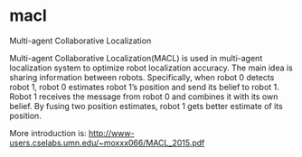 # macl
Multi-agent Collaborative Localization

Multi-agent Collaborative Localization(MACL) is used in multi-agent localization
system to optimize robot localization accuracy. The main idea
is sharing information between robots. Specifically, when robot 0 detects
robot 1, robot 0 estimates robot 1’s position and send its belief to robot 1.
Robot 1 receives the message from robot 0 and combines it with its own
belief. By fusing two position estimates, robot 1 gets better estimate of its
position.

More introduction is: http://www-users.cselabs.umn.edu/~moxxx066/MACL_2015.pdf

